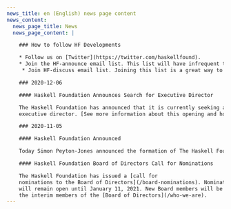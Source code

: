 ```yaml
---
news_title: en (English) news page content
news_content:
  news_page_title: News
  news_page_content: |

    ### How to follow HF Developments

    * Follow us on [Twitter](https://twitter.com/haskellfound).
    * Join the HF-announce email list. This list will have infrequent traffic announcing major news from the Haskell Foundation. It is expected that all messages will come from HF or its designees. Subscribe [here](https://mail.haskell.org/cgi-bin/mailman/listinfo/hf-announce) and view the archives [here](https://mail.haskell.org/pipermail/hf-announce/).
     * Join HF-discuss email list. Joining this list is a great way to discuss and participate. All participation is expected to conform to the [Guidelines for Respectful Communication](/guidelines-for-respectful-communication). Subscribe: [here](https://mail.haskell.org/cgi-bin/mailman/listinfo/hf-discuss) and view the archives [here](https://mail.haskell.org/pipermail/hf-discuss/).

    ### 2020-12-06

    #### Haskell Foundation Announces Search for Executive Director

    The Haskell Foundation has announced that it is currently seeking an
    executive director. [See more information about this opening and how to apply](/ed-job-description).

    ### 2020-11-05

    #### Haskell Foundation Announced

    Today Simon Peyton-Jones announced the formation of The Haskell Foundation, a non-profit organization focused on increasing adoption of the Haskell programming language. Watch the announcemnt [here](https://youtu.be/MEmRarBL9kw).

    #### Haskell Foundation Board of Directors Call for Nominations

    The Haskell Foundation has issued a [call for
    nominations to the Board of Directors](/board-nominations). Nominations
    will remain open until January 11, 2021. New Board members will be selected by
    the interim members of the [Board of Directors](/who-we-are).
---
```


